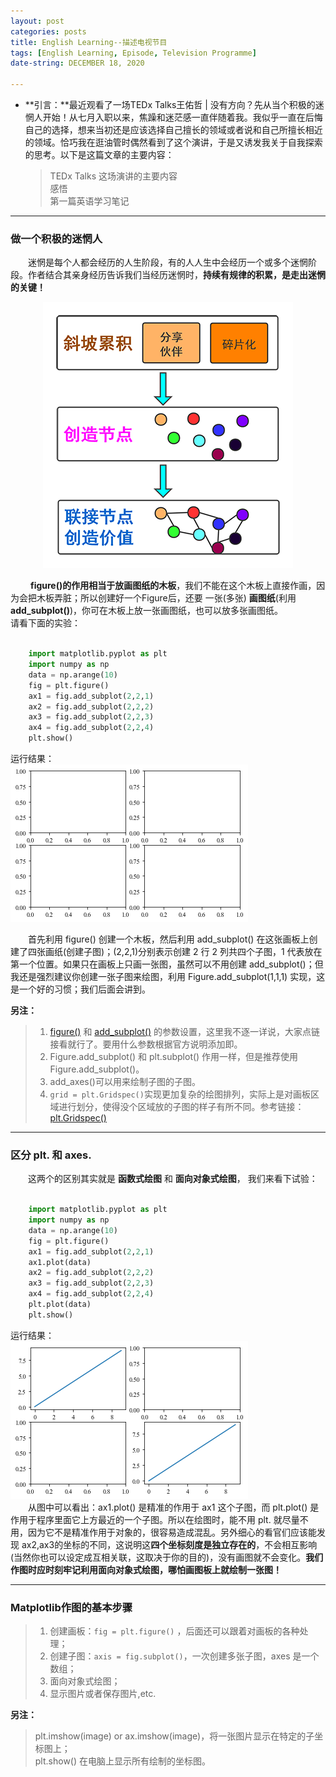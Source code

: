 ```yaml
---
layout: post  
categories: posts   
title: English Learning--描述电视节目    
tags: [English Learning, Episode, Television Programme]   
date-string: DECEMBER 18, 2020

---
```

* **引言：**最近观看了一场TEDx Talks王佑哲 | 没有方向？先从当个积极的迷惘人开始！从七月入职以来，焦躁和迷茫感一直伴随着我。我似乎一直在后悔自己的选择，想来当初还是应该选择自己擅长的领域或者说和自己所擅长相近的领域。恰巧我在逛油管时偶然看到了这个演讲，于是又诱发我关于自我探索的思考。以下是这篇文章的主要内容：   
	> TEDx Talks 这场演讲的主要内容  
	> 感悟    
	> 第一篇英语学习笔记    

********
   
### 做一个积极的迷惘人   
 
    
&emsp;&emsp;迷惘是每个人都会经历的人生阶段，有的人人生中会经历一个或多个迷惘阶段。作者结合其亲身经历告诉我们当经历迷惘时，**持续有规律的积累，是走出迷惘的关键！** 
 
<center>
	<img src="./images/2020/December/20201218/20201218-00.png">
</center>

&emsp;&emsp; **figure()**的作用相当于**放画图纸的木板**，我们不能在这个木板上直接作画，因为会把木板弄脏；所以创建好一个Figure后，还要 一张(多张) **画图纸**(利用**add_subplot()**)，你可在木板上放一张画图纸，也可以放多张画图纸。    
请看下面的实验：     

```python   

	import matplotlib.pyplot as plt
	import numpy as np
	data = np.arange(10)
	fig = plt.figure()
	ax1 = fig.add_subplot(2,2,1)
	ax2 = fig.add_subplot(2,2,2)
	ax3 = fig.add_subplot(2,2,3)
	ax4 = fig.add_subplot(2,2,4)
	plt.show() 
```  

运行结果：   
![](/images/2019/October/20191023-00.png)

&emsp;&emsp;首先利用 figure() 创建一个木板，然后利用 add\_subplot() 在这张画板上创建了四张画纸(创建子图)；(2,2,1)分别表示创建 2 行 2 列共四个子图，1 代表放在第一个位置。如果只在画板上只画一张图，虽然可以不用创建 add\_subplot()；但我还是强烈建议你创建一张子图来绘图，利用 Figure.add\_subplot(1,1,1) 实现，这是一个好的习惯；我们后面会讲到。
  
**另注：**  
 > 1. [figure()](https://matplotlib.org/3.1.1/api/_as_gen/matplotlib.pyplot.figure) 和 [add_subplot()](https://matplotlib.org/3.1.1/api/_as_gen/matplotlib.figure.Figure.html#matplotlib.figure.Figure.add_subplot) 的参数设置，这里我不逐一详说，大家点链接看就行了。要用什么参数根据官方说明添加即。  
> 2. Figure.add\_subplot() 和 plt.subplot() 作用一样，但是推荐使用 Figure.add\_subplot()。   
> 3. add\_axes()可以用来绘制子图的子图。   
> 4. `grid = plt.Gridspec()`实现更加复杂的绘图排列，实际上是对画板区域进行划分，使得没个区域放的子图的样子有所不同。参考链接：[plt.Gridspec()](https://matplotlib.org/3.1.1/api/_as_gen/matplotlib.gridspec.GridSpec.html#examples-using-matplotlib-gridspec-gridspec)

********


### 区分 plt. 和 axes.   
  
&emsp;&emsp;这两个的区别其实就是 **函数式绘图** 和 **面向对象式绘图**， 我们来看下试验：   
```python   
  
	import matplotlib.pyplot as plt
	import numpy as np
	data = np.arange(10)
	fig = plt.figure()
	ax1 = fig.add_subplot(2,2,1)
	ax1.plot(data)
	ax2 = fig.add_subplot(2,2,2)
	ax3 = fig.add_subplot(2,2,3)
	ax4 = fig.add_subplot(2,2,4)
	plt.plot(data)
	plt.show()
```          

运行结果：   
![](/images/2019/October/20191023-01.png)     
&emsp;&emsp;从图中可以看出：ax1.plot() 是精准的作用于 ax1 这个子图，而 plt.plot() 是作用于程序里面它上方最近的一个子图。所以在绘图时，能不用 plt. 就尽量不用，因为它不是精准作用于对象的，很容易造成混乱。另外细心的看官们应该能发现 ax2,ax3的坐标的不同，这说明这**四个坐标刻度是独立存在的**，不会相互影响(当然你也可以设定成互相关联，这取决于你的目的)，没有画图就不会变化。**我们作图时应时刻牢记利用面向对象式绘图，哪怕画图板上就绘制一张图！**    

****    
### Matplotlib作图的基本步骤   

> 1. 创建画板：`fig = plt.figure()` ，后面还可以跟着对画板的各种处理；   
> 2. 创建子图：`axis = fig.subplot()`，一次创建多张子图，axes 是一个数组；   
> 3. 面向对象式绘图；     
> 4. 显示图片或者保存图片,etc.     

**另注：**  
> plt.imshow(image) or ax.imshow(image)，将一张图片显示在特定的子坐标图上；    
> plt.show() 在电脑上显示所有绘制的坐标图。